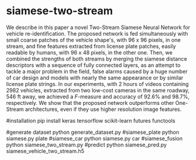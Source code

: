 # siamese-two-stream
We describe in this paper a novel Two-Stream Siamese Neural Network for vehicle re-identification. The proposed network is fed simultaneously with small coarse 
patches of the vehicle shape's, with 96 x 96 pixels, in one stream, and fine features extracted from license plate patches, easily readable by humans, 
with 96 x 48 pixels, in the other one. Then, we combined the strengths of both streams by merging the siamese distance descriptors with a sequence of 
fully connected layers, as an attempt to tackle a major problem in the field, false alarms caused by a huge number of car design and models with nearly the same 
appearance or by similar license plate strings. In our experiments, with 2 hours of videos containing 2982 vehicles, extracted from two low-cost cameras in the 
same roadway, 546 ft away, we achieved a $F$-measure and accuracy of 92.6% and 98.7%, respectively. 
We show that the proposed network outperforms other One-Stream architectures, even if they use higher resolution image features.

#installation
pip install keras tensorflow scikit-learn futures functools

#generate dataset
python generate_dataset.py
#siamese_plate
python siamese.py plate
#siamese_car
python siamese.py car
#siamese_fusion
python siamese_two_stream.py
#predict
python siamese_pred.py siamese_vehicle_two_stream.h5

